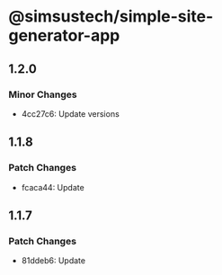 # @simsustech/simple-site-generator-app

## 1.2.0

### Minor Changes

- 4cc27c6: Update versions

## 1.1.8

### Patch Changes

- fcaca44: Update

## 1.1.7

### Patch Changes

- 81ddeb6: Update
